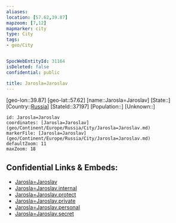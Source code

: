 ```yaml
---
aliases: 
location: [57.62,39.87]
mapzoom: [7,12] 
mapmarker: city 
type: City
tags:
- geo/City


SpocWebEntityId: 31164
isDeleted: false
confidential: public

title: Jarosla=Jaroslav
---
```

[geo-lon::39.87]
[geo-lat::57.62]
[name::Jarosla=Jaroslav]
[State::]
[Country::[Russia](geo/Continent/Europe/Russia.md)]
[StateId::37197]
[Population::]
[Unknown::]


```leaflet
id: Jarosla=Jaroslav
coordinates: [Jarosla=Jaroslav](geo/Continent/Europe/Russia/City/Jarosla=Jaroslav.md)
markerFile: [Jarosla=Jaroslav](geo/Continent/Europe/Russia/City/Jarosla=Jaroslav.md)
defaultZoom: 11 
maxZoom: 18
```


## Confidential Links & Embeds: 
- [Jarosla=Jaroslav](../../../../../../_public/geo/Continent/Europe/Russia/City/Jarosla=Jaroslav.md) 
- [Jarosla=Jaroslav.internal](../../../../../../_internal/geo/Continent/Europe/Russia/City/Jarosla=Jaroslav.internal.md) 
- [Jarosla=Jaroslav.protect](../../../../../../_protect/geo/Continent/Europe/Russia/City/Jarosla=Jaroslav.protect.md) 
- [Jarosla=Jaroslav.private](../../../../../../_private/geo/Continent/Europe/Russia/City/Jarosla=Jaroslav.private.md) 
- [Jarosla=Jaroslav.personal](../../../../../../_personal/geo/Continent/Europe/Russia/City/Jarosla=Jaroslav.personal.md) 
- [Jarosla=Jaroslav.secret](../../../../../../_secret/geo/Continent/Europe/Russia/City/Jarosla=Jaroslav.secret.md) 
